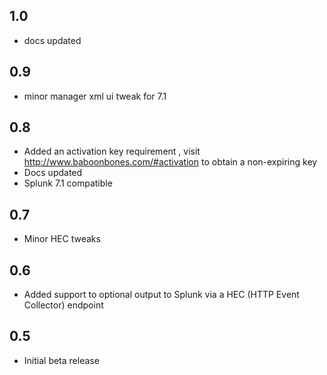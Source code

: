 1.0
-----
* docs updated

0.9
-----
* minor manager xml ui tweak for 7.1

0.8
-----
* Added an activation key requirement , visit http://www.baboonbones.com/#activation  to obtain a non-expiring key
* Docs updated
* Splunk 7.1 compatible

0.7
---
* Minor HEC tweaks

0.6
---
* Added support to optional output to Splunk via a HEC (HTTP Event Collector) endpoint

0.5
-----
* Initial beta release
